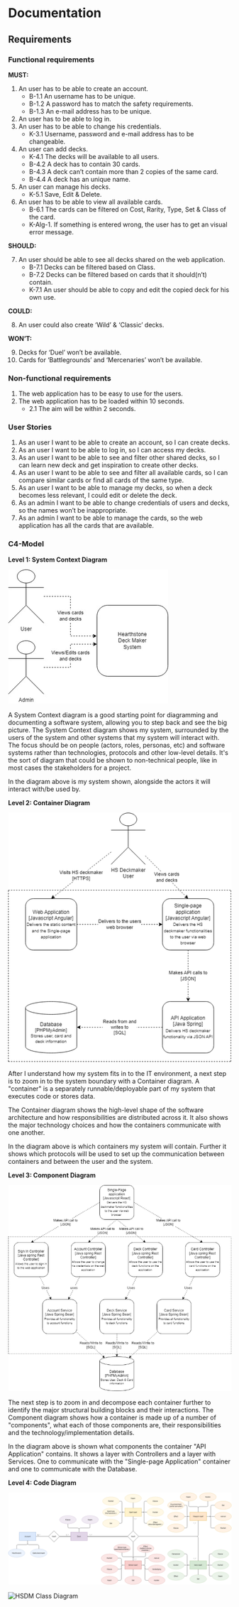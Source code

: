 # Documentation
## Requirements
### Functional requirements

**MUST:**
1.  An user has to be able to create an account.
    - B-1.1	An username has to be unique.
    - B-1.2	A password has to match the safety requirements.
    - B-1.3	An e-mail address has to be unique.
2.  An user has to be able to log in.
3.  An user has to be able to change his credentials.
    - K-3.1	Username, password and e-mail address has to be changeable.
4.  An user can add decks.
    - K-4.1	The decks will be available to all users.
    - B-4.2	A deck has to contain 30 cards.
    - B-4.3	A deck can’t contain more than 2 copies of the same card.
    - B-4.4	A deck has an unique name.
5.  An user can manage his decks.
    - K-5.1	Save, Edit & Delete.
6.  An user has to be able to view all available cards.
    - B-6.1	The cards can be filtered on Cost, Rarity, Type, Set & Class of the card.
    - K-Alg-1.	If something is entered wrong, the user has to get an visual error message.

**SHOULD:**

7.  An user should be able to see all decks shared on the web application.
    - B-7.1	Decks can be filtered based on Class.
    - B-7.2	Decks can be filtered based on cards that it should(n’t) contain.
    - K-7.1	An user should be able to copy and edit the copied deck for his own use.

**COULD:**

8.  An user could also create ‘Wild’ & ‘Classic’ decks. 

**WON’T:**

9.	 Decks for ‘Duel’ won’t be available.
10. Cards for ‘Battlegrounds’ and ‘Mercenaries’ won’t be available.

### Non-functional requirements
1. The web application has to be easy to use for the users.
2. The web application has to be loaded within 10 seconds.
   - 2.1 The aim will be within 2 seconds.

### User Stories 
1.	As an user I want to be able to create an account, so I can create decks.
2.	As an user I want to be able to log in, so I can access my decks.
3.	As an user I want to be able to see and filter other shared decks, so I can learn new deck and get inspiration to create other decks.
4.	As an user I want to be able to see and filter all available cards, so I can compare similar cards or find all cards of the same type.
5.	As an user I want to be able to manage my decks, so when a deck becomes less relevant, I could edit or delete the deck.
6.	As an admin I want to be able to change credentials of users and decks, so the names won’t be inappropriate.
7.	As an admin I want to be able to manage the cards, so the web application has all the cards that are available.

### C4-Model
**Level 1: System Context Diagram**

![C4-Model Level 1](https://github.com/S3-HSDM/Portfolio/blob/main/images/C4-Model_Level1.jpg?raw=true)

A System Context diagram is a good starting point for diagramming and documenting a software system, allowing you to step back and see the big picture. The System Context diagram shows my system, surrounded by the users of the system and other systems that my system will interact with. The focus should be on people (actors, roles, personas, etc) and software systems rather than technologies, protocols and other low-level details. It's the sort of diagram that could be shown to non-technical people, like in most cases the stakeholders for a project.

In the diagram above is my system shown, alongside the actors it will interact with/be used by.

**Level 2: Container Diagram**

![C4-Model Level 2](https://github.com/S3-HSDM/Portfolio/blob/main/images/C4-Model_Level2.png?raw=true)

After I understand how my system fits in to the IT environment, a next step is to zoom in to the system boundary with a Container diagram. A "container" is a separately runnable/deployable part of my system that executes code or stores data.

The Container diagram shows the high-level shape of the software architecture and how responsibilities are distributed across it. It also shows the major technology choices and how the containers communicate with one another.

In the diagram above is which containers my system will contain. Further it shows which protocols will be used to set up the communication between containers and between the user and the system.

**Level 3: Component Diagram**

![C4-Model Level 3](https://github.com/S3-HSDM/Portfolio/blob/main/images/C4-Model_Level3.png?raw=true)

The next step is to zoom in and decompose each container further to identify the major structural building blocks and their interactions. The Component diagram shows how a container is made up of a number of "components", what each of those components are, their responsibilities and the technology/implementation details.

In the diagram above is shown what components the container "API Application" contains. It shows a layer with Controllers and a layer with Services. One to communicate with the "Single-page Application" container and one to communicate with the Database.

**Level 4: Code Diagram**

![HSDM Conceptual Model](https://github.com/S3-HSDM/Portfolio/blob/main/images/ConceptueelModel.png?raw=true)

![HSDM Class Diagram](https://github.com/S3-HSDM/Portfolio/blob/main/images/ClassDiagram.png?raw=true)
